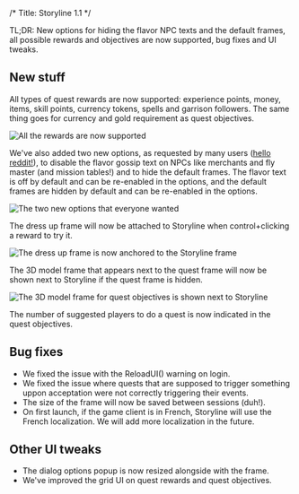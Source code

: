 /*
Title: Storyline 1.1
*/

TL;DR: New options for hiding the flavor NPC texts and the default frames, all possible rewards and objectives are now supported, bug fixes and UI tweaks.

## New stuff

All types of quest rewards are now supported: experience points, money, items, skill points, currency tokens, spells and garrison followers. The same thing goes for currency and gold requirement as quest objectives.

![All the rewards are now supported](http://totalrp3.info/wiki/modules/1.1_rewards_combined.jpeg)

We've also added two new options, as requested by many users ([hello reddit!](https://www.reddit.com/r/wow/comments/3huasx/storyline_an_awesome_addon_that_revamps_the_quest/)), to disable the flavor gossip text on NPCs like merchants and fly master (and mission tables!) and to hide the default frames. The flavor text is off by default and can be re-enabled in the options, and the default frames are hidden by default and can be re-enabled in the options.

![The two new options that everyone wanted](http://totalrp3.info/wiki/modules/1.1_new_parameters.jpeg)

The dress up frame will now be attached to Storyline when control+clicking a reward to try it.

![The dress up frame is now anchored to the Storyline frame](http://totalrp3.info/wiki/modules/1.1_dressupframe.gif)

The 3D model frame that appears next to the quest frame will now be shown next to Storyline if the quest frame is hidden.

![The 3D model frame for quest objectives is shown next to Storyline](http://totalrp3.info/wiki/modules/1.1_npc_quest_frame.jpeg)

The number of suggested players to do a quest is now indicated in the quest objectives.

## Bug fixes

- We fixed the issue with the ReloadUI() warning on login.
- We fixed the issue where quests that are supposed to trigger something uppon acceptation were not correctly triggering their events.
- The size of the frame will now be saved between sessions (duh!).
- On first launch, if the game client is in French, Storyline will use the French localization. We will add more localization in the future.

## Other UI tweaks

- The dialog options popup is now resized alongside with the frame.
- We've improved the grid UI on quest rewards and quest objectives.